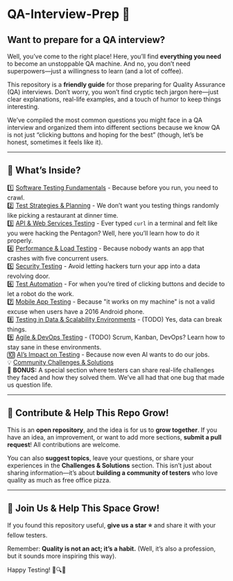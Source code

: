 # QA-Interview-Prep 🎯  

## Want to prepare for a QA interview?  

Well, you’ve come to the right place! Here, you’ll find **everything you need** to become an unstoppable QA machine. And no, you don’t need superpowers—just a willingness to learn (and a lot of coffee).  

This repository is a **friendly guide** for those preparing for Quality Assurance (QA) interviews. Don’t worry, you won’t find cryptic tech jargon here—just clear explanations, real-life examples, and a touch of humor to keep things interesting.  

We’ve compiled the most common questions you might face in a QA interview and organized them into different sections because we know QA is not just “clicking buttons and hoping for the best” (though, let’s be honest, sometimes it feels like it).  

---  

## 🚀 What’s Inside?  

1️⃣ [Software Testing Fundamentals](./Fundamentals.md) - Because before you run, you need to crawl.  
2️⃣ [Test Strategies & Planning](./Test_Strategies.md)  - We don’t want you testing things randomly like picking a restaurant at dinner time.  
3️⃣ [API & Web Services Testing](./API_Testing.md) - Ever typed `curl` in a terminal and felt like you were hacking the Pentagon? Well, here you’ll learn how to do it properly.  
4️⃣ [Performance & Load Testing](./Performance_Testing.md)  - Because nobody wants an app that crashes with five concurrent users.  
5️⃣ [Security Testing](./Security_Testing.md) - Avoid letting hackers turn your app into a data revolving door.  
6️⃣ [Test Automation](./Test_Automation.md)  - For when you’re tired of clicking buttons and decide to let a robot do the work.  
7️⃣ [Mobile App Testing](./Mobile_Testing.md)  - Because "it works on my machine" is not a valid excuse when users have a 2016 Android phone.  
8️⃣ [Testing in Data & Scalability Environments](./Data_Scalability_Testing.md) - (TODO) Yes, data can break things.  
9️⃣ [Agile & DevOps Testing](./Agile_DevOps_Testing.md)  - (TODO) Scrum, Kanban, DevOps? Learn how to stay sane in these environments.  
🔟 [AI’s Impact on Testing](./AI_Testing.md)  - Because now even AI wants to do our jobs.  
💡 [Community Challenges & Solutions](./Challenges.md)  
🎯 **BONUS:** A special section where testers can share real-life challenges they faced and how they solved them. We’ve all had that one bug that made us question life.  

---  

## 🤝 Contribute & Help This Repo Grow!  

This is an **open repository**, and the idea is for us to **grow together**. If you have an idea, an improvement, or want to add more sections, **submit a pull request**! All contributions are welcome.  

You can also **suggest topics**, leave your questions, or share your experiences in the **Challenges & Solutions** section. This isn’t just about sharing information—it’s about **building a community of testers** who love quality as much as free office pizza.  

---  

## 📢 Join Us & Help This Space Grow!  

If you found this repository useful, **give us a star ⭐** and share it with your fellow testers.  

Remember: **Quality is not an act; it’s a habit.** (Well, it’s also a profession, but it sounds more inspiring this way).  

Happy Testing! 🐞🔍🚀  
